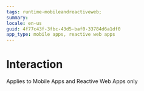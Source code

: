 ```yaml
---
tags: runtime-mobileandreactiveweb;  
summary: 
locale: en-us
guid: 4f77c43f-3fbc-43d5-baf0-33784d6a1df0
app_type: mobile apps, reactive web apps
---
```


# Interaction

<div class="info" markdown="1">

Applies to Mobile Apps and Reactive Web Apps only

</div>
